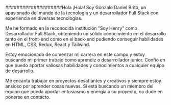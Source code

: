 ####################Hola
¡Hola! Soy Gonzalo Daniel Brito, un apasionado del mundo de la tecnología y un desarrollador Full Stack con experiencia en diversas tecnologías.

Me he formado en la reconocida institución "Soy Henry" como Desarrollador Full Stack, obteniendo un sólido conocimiento en el desarrollo tanto en el front-end como en el back-end pudiendo conseguir habilidades en HTML, CSS, Redux, React y Tailwind.

Estoy emocionado de comenzar mi carrera en este campo y estoy buscando mi primer trabajo como aprendiz o desarrollador junior. Confío en que puedo aportar valiosas habilidades y conocimientos a cualquier equipo de desarrollo.

Me encanta trabajar en proyectos desafiantes y creativos y siempre estoy ansioso por aprender cosas nuevas. Si está buscando un miembro del equipo que pueda aportar entusiasmo y energía a su proyecto, no dude en ponerse en contacto.
